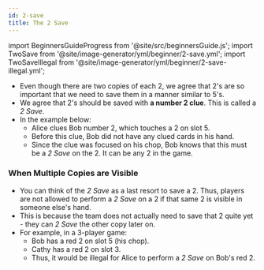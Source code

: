 ```yaml
---
id: 2-save
title: The 2 Save
---
```


import BeginnersGuideProgress from '@site/src/beginnersGuide.js';
import TwoSave from '@site/image-generator/yml/beginner/2-save.yml';
import TwoSaveIllegal from '@site/image-generator/yml/beginner/2-save-illegal.yml';

<BeginnersGuideProgress id="2-save" />

- Even though there are two copies of each 2, we agree that 2's are so important that we need to save them in a manner similar to 5's.
- We agree that 2's should be saved with **a number 2 clue**. This is called a _2 Save_.
- In the example below:
  - Alice clues Bob number 2, which touches a 2 on slot 5.
  - Before this clue, Bob did not have any clued cards in his hand.
  - Since the clue was focused on his chop, Bob knows that this must be a _2 Save_ on the 2. It can be any 2 in the game.

<TwoSave />

### When Multiple Copies are Visible

- You can think of the _2 Save_ as a last resort to save a 2. Thus, players are not allowed to perform a _2 Save_ on a 2 if that same 2 is visible in someone else's hand.
- This is because the team does not actually need to save that 2 quite yet - they can _2 Save_ the other copy later on.
- For example, in a 3-player game:
  - Bob has a red 2 on slot 5 (his chop).
  - Cathy has a red 2 on slot 3.
  - Thus, it would be illegal for Alice to perform a _2 Save_ on Bob's red 2.

<TwoSaveIllegal />
